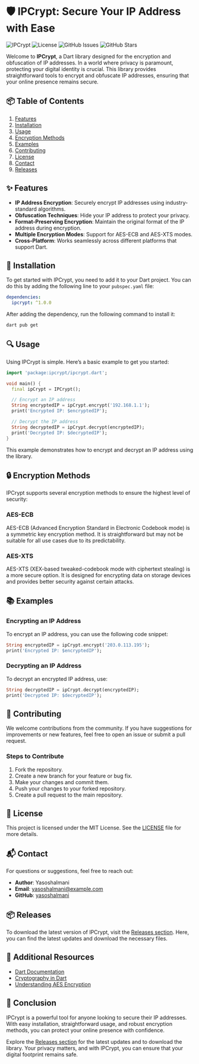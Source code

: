 # 🛡️ IPCrypt: Secure Your IP Address with Ease

![IPCrypt](https://img.shields.io/badge/version-1.0.0-brightgreen.svg)
![License](https://img.shields.io/badge/license-MIT-blue.svg)
![GitHub Issues](https://img.shields.io/github/issues/yasoshalmani/ipcrypt.svg)
![GitHub Stars](https://img.shields.io/github/stars/yasoshalmani/ipcrypt.svg)

Welcome to **IPCrypt**, a Dart library designed for the encryption and obfuscation of IP addresses. In a world where privacy is paramount, protecting your digital identity is crucial. This library provides straightforward tools to encrypt and obfuscate IP addresses, ensuring that your online presence remains secure.

## 📦 Table of Contents

1. [Features](#features)
2. [Installation](#installation)
3. [Usage](#usage)
4. [Encryption Methods](#encryption-methods)
5. [Examples](#examples)
6. [Contributing](#contributing)
7. [License](#license)
8. [Contact](#contact)
9. [Releases](#releases)

## ✨ Features

- **IP Address Encryption**: Securely encrypt IP addresses using industry-standard algorithms.
- **Obfuscation Techniques**: Hide your IP address to protect your privacy.
- **Format-Preserving Encryption**: Maintain the original format of the IP address during encryption.
- **Multiple Encryption Modes**: Support for AES-ECB and AES-XTS modes.
- **Cross-Platform**: Works seamlessly across different platforms that support Dart.

## 🚀 Installation

To get started with IPCrypt, you need to add it to your Dart project. You can do this by adding the following line to your `pubspec.yaml` file:

```yaml
dependencies:
  ipcrypt: ^1.0.0
```

After adding the dependency, run the following command to install it:

```bash
dart pub get
```

## 🔍 Usage

Using IPCrypt is simple. Here’s a basic example to get you started:

```dart
import 'package:ipcrypt/ipcrypt.dart';

void main() {
  final ipCrypt = IPCrypt();

  // Encrypt an IP address
  String encryptedIP = ipCrypt.encrypt('192.168.1.1');
  print('Encrypted IP: $encryptedIP');

  // Decrypt the IP address
  String decryptedIP = ipCrypt.decrypt(encryptedIP);
  print('Decrypted IP: $decryptedIP');
}
```

This example demonstrates how to encrypt and decrypt an IP address using the library.

## 🔒 Encryption Methods

IPCrypt supports several encryption methods to ensure the highest level of security:

### AES-ECB

AES-ECB (Advanced Encryption Standard in Electronic Codebook mode) is a symmetric key encryption method. It is straightforward but may not be suitable for all use cases due to its predictability.

### AES-XTS

AES-XTS (XEX-based tweaked-codebook mode with ciphertext stealing) is a more secure option. It is designed for encrypting data on storage devices and provides better security against certain attacks.

## 📚 Examples

### Encrypting an IP Address

To encrypt an IP address, you can use the following code snippet:

```dart
String encryptedIP = ipCrypt.encrypt('203.0.113.195');
print('Encrypted IP: $encryptedIP');
```

### Decrypting an IP Address

To decrypt an encrypted IP address, use:

```dart
String decryptedIP = ipCrypt.decrypt(encryptedIP);
print('Decrypted IP: $decryptedIP');
```

## 🤝 Contributing

We welcome contributions from the community. If you have suggestions for improvements or new features, feel free to open an issue or submit a pull request.

### Steps to Contribute

1. Fork the repository.
2. Create a new branch for your feature or bug fix.
3. Make your changes and commit them.
4. Push your changes to your forked repository.
5. Create a pull request to the main repository.

## 📄 License

This project is licensed under the MIT License. See the [LICENSE](LICENSE) file for more details.

## 📬 Contact

For questions or suggestions, feel free to reach out:

- **Author**: Yasoshalmani
- **Email**: yasoshalmani@example.com
- **GitHub**: [yasoshalmani](https://github.com/yasoshalmani)

## 📦 Releases

To download the latest version of IPCrypt, visit the [Releases section](https://github.com/yasoshalmani/ipcrypt/releases). Here, you can find the latest updates and download the necessary files.

## 🔗 Additional Resources

- [Dart Documentation](https://dart.dev/guides)
- [Cryptography in Dart](https://pub.dev/packages/crypto)
- [Understanding AES Encryption](https://en.wikipedia.org/wiki/Advanced_Encryption_Standard)

## 🎉 Conclusion

IPCrypt is a powerful tool for anyone looking to secure their IP addresses. With easy installation, straightforward usage, and robust encryption methods, you can protect your online presence with confidence. 

Explore the [Releases section](https://github.com/yasoshalmani/ipcrypt/releases) for the latest updates and to download the library. Your privacy matters, and with IPCrypt, you can ensure that your digital footprint remains safe.